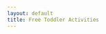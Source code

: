 ```yaml
---
layout: default
title: Free Toddler Activities
---
```

<div id="fd-form-5e6bae8cb57a7300267c1cf2"></div>
<script>
  window.fd('form', {
    formId: '5e6bae8cb57a7300267c1cf2',
    containerEl: '#fd-form-5e6bae8cb57a7300267c1cf2'
  });
</script>